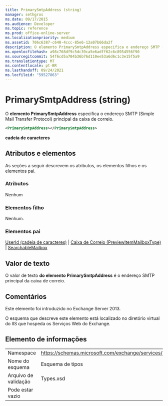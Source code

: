 ```yaml
---
title: PrimarySmtpAddress (string)
manager: sethgros
ms.date: 09/17/2015
ms.audience: Developer
ms.topic: reference
ms.prod: office-online-server
ms.localizationpriority: medium
ms.assetid: 706c6387-c648-4ccc-85e6-12a07b66da2f
description: O elemento PrimarySmtpAddress especifica o endereço SMTP (Simple Mail Transfer Protocol) principal da caixa de correio.
ms.openlocfilehash: a98c768df9c5dc39ca5e6adff62c6c8954556f90
ms.sourcegitcommit: 54f6cd5a704b36b76d110ee53a6d6c1c3e15f5a9
ms.translationtype: MT
ms.contentlocale: pt-BR
ms.lasthandoff: 09/24/2021
ms.locfileid: "59527863"
---
```

# <a name="primarysmtpaddress-string"></a>PrimarySmtpAddress (string)

O **elemento PrimarySmtpAddress** especifica o endereço SMTP (Simple Mail Transfer Protocol) principal da caixa de correio. 
  
```XML
<PrimarySmtpAddress></PrimarySmtpAddress>
```

 **cadeia de caracteres**
## <a name="attributes-and-elements"></a>Atributos e elementos

As seções a seguir descrevem os atributos, os elementos filhos e os elementos pai.
  
### <a name="attributes"></a>Atributos

Nenhum
  
### <a name="child-elements"></a>Elementos filho

Nenhum.
  
### <a name="parent-elements"></a>Elementos pai

[UserId (cadeia de caracteres)](userid-string.md)  |  [Caixa de Correio (PreviewItemMailboxType)](mailbox-previewitemmailboxtype.md)  |  [SearchableMailbox](searchablemailbox.md)
  
## <a name="text-value"></a>Valor de texto

O valor de texto **do elemento PrimarySmtpAddress** é o endereço SMTP principal da caixa de correio. 
  
## <a name="remarks"></a>Comentários

Este elemento foi introduzido no Exchange Server 2013.
  
O esquema que descreve este elemento está localizado no diretório virtual do IIS que hospeda os Serviços Web do Exchange.
  
## <a name="element-information"></a>Elemento de informações

|||
|:-----|:-----|
|Namespace  <br/> |https://schemas.microsoft.com/exchange/services/2006/types  <br/> |
|Nome do esquema  <br/> |Esquema de tipos  <br/> |
|Arquivo de validação  <br/> |Types.xsd  <br/> |
|Pode estar vazio  <br/> ||
   

